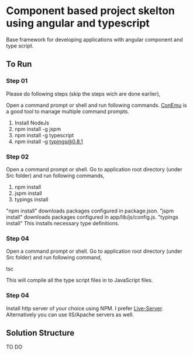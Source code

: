 # Component based project skelton using angular and typescript
Base framework for developing applications with angular component and type script.

## To Run

### Step 01

Please do following steps (skip the steps wich are done earlier),

Open a command prompt or shell and run following commands. [ConEmu](https://conemu.github.io/) is a good tool to manage multiple command prompts.

1. Install NodeJs
2. npm install -g jspm
3. npm install -g typescript
4. npm install -g typings@0.8.1

### Step 02

Open a command prompt or shell. Go to application root directory (under Src folder) and run following commands,

1. npm install
2. jspm install
3. typings install

"npm install" downloads packages configured in package.json. "jspm install" downloads packages configured in app/lib/js/config.js. "typings install" This installs necessary type definitions.

### Step 04

Open a command prompt or shell. Go to application root directory (under Src folder) and run following command,

tsc

This will compile all the type script files in to JavaScript files.

### Step 04

Install http server of your choice using NPM. I prefer [Live-Server](https://www.npmjs.com/package/live-server). Alternatively you can use IIS/Apache servers as well.

## Solution Structure

TO DO


